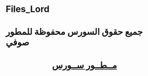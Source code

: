 # Files_Lord
# جميع حقوق السورس محفوظة للمطور صوفي
# <p align="center" style="color:#cb3349" > [مــطــور ســورس](https://telegram.me/s00f4) <br>

